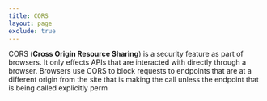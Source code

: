 ```yaml
---
title: CORS
layout: page
exclude: true
---
```


CORS (**Cross Origin Resource Sharing**) is a security feature as part of browsers. It only effects APIs that are interacted with directly through a browser. Browsers use CORS to block requests to endpoints that are at a different origin from the site that is making the call unless the endpoint that is being called explicitly perm
<!--stackedit_data:
eyJoaXN0b3J5IjpbMTkwOTA1ODA1OSwtMTEyNzI3ODg5Ml19
-->